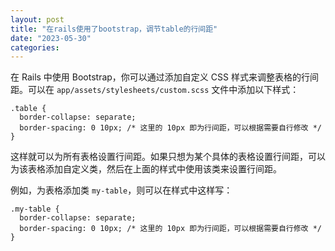 ```yaml
---
layout: post
title: "在rails使用了bootstrap，调节table的行间距"
date: "2023-05-30"
categories: 
---
```

<div class="md md_doc_content" id="code_1685411763309_1">
<p>在 Rails 中使用 Bootstrap，你可以通过添加自定义 CSS 样式来调整表格的行间距。可以在 <code>app/assets/stylesheets/custom.scss</code> 文件中添加以下样式：</p>

<pre>
<code>.table {
  border-collapse: separate;
  border-spacing: 0 10px; /* 这里的 10px 即为行间距，可以根据需要自行修改 */
}</code></pre>

<p>这样就可以为所有表格设置行间距。如果只想为某个具体的表格设置行间距，可以为该表格添加自定义类，然后在上面的样式中使用该类来设置行间距。</p>

<p>例如，为表格添加类 <code>my-table</code>，则可以在样式中这样写：</p>

<pre>
<code>.my-table {
  border-collapse: separate;
  border-spacing: 0 10px; /* 这里的 10px 即为行间距，可以根据需要自行修改 */
}</code></pre>
</div>

